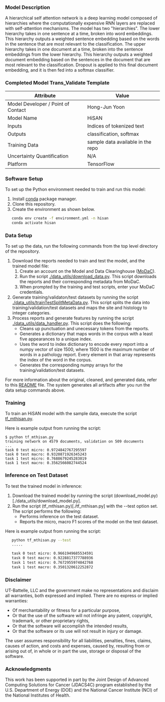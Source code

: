### Model Description
A hierarchical self attention network is a deep learning model composed of hierarchies where the computationally expensive RNN layers are replaced with self-attention mechanisms. The model has two "hierarchies". The lower hierarchy takes in one sentence at a time, broken into word embeddings. This hierarchy outputs a weighted sentence embedding based on the words in the sentence that are most relevant to the classification. The upper hierarchy takes in one document at a time, broken into the sentence embeddings from the lower hierarchy. This hierarchy outputs a weighted document embedding based on the sentences in the document that are most relevant to the classification. Dropout is applied to this final document embedding, and it is then fed into a softmax classifier. 

### Completed Model Trans_Validate Template
| Attribute  | Value |
| ------------- | ------------- |
| Model Developer / Point of Contact  | Hong-Jun Yoon |
| Model Name | HiSAN |
| Inputs  | Indices of tokenized text  |
| Outputs  | classification, softmax  |
| Training Data  | sample data available in the repo  |
| Uncertainty Quantification  | N/A  |
| Platform  | TensorFlow   |

### Software Setup
To set up the Python environment needed to train and run this model:
1. Install [conda](https://docs.conda.io/en/latest/) package manager.
2. Clone this repository.
3. Create the environment as shown below.
```bash
   conda env create -f environment.yml -n hisan 
   conda activate hisan 
   ```
### Data Setup

To set up the data, run the following commands from the top level directory of the repository.
1. Download the reports needed to train and test the model, and the trained model file:
   1. Create an account on the Model and Data Clearinghouse ([MoDaC](https://modac.cancer.gov)). 
   2. Run the script  [./data_utils/download_data.py](./data_utils/download_data.py). This script downloads the reports and their corresponding metadata from MoDaC.
   3. When prompted by the training and test scripts, enter your MoDaC credentials.
2. Generate training/validaton/test datasets by running the script [./data_utils/trainTestSplitMetaData.py](./data_utils/trainTestSplitMetaData.py). This script splits the data into training/validation/test datasets and maps the site and histology to integer categories. 
3. Process reports and generate features by running the script [./data_utils/data_handler.py](./data_utils/data_handler.py). This script does the following: 
   * Cleans up punctuation and unecessary tokens from the reports.
   * Generates a dictionary that maps words in the corpus with a least five appearances to a unique index. 
   * Uses the word to index dictionary to encode every report into a numpy vector of size 1500, where 1500 is the maximum number of words in a pathology report. Every element in that array represents the index of the word in the corpus.
   * Generates the corresponding numpy arrays for the training/validation/test datasets.

For more information about the original, cleaned, and generated data, refer to this [README](./data/README.md) file. The system generates all artifacts after you run the data setup commands above.

### Training

To train an HiSAN  model with the sample data, execute the script [tf_mthisan.py](./tf_mthisan.py). 

Here is example output from running the script:

```
$ python tf_mthisan.py 
training network on 4579 documents, validation on 509 documents
...
task 0 test micro: 0.9724842767295597
task 0 test macro: 0.9320871926345243
task 1 test micro: 0.7688679245283019
task 1 test macro: 0.3562566082744524
```

### Inference on Test Dataset
To test the trained model in inference:
1. Download the trained model by running the script (download_model.py)[./data_utils/download_model.py]. 
2. Run the script (tf_mthisan.py)[./tf_mthisan.py] with the --test option set. The script performs the following:
   * Performs inference on the test dataset.
   * Reports the micro, macro F1 scores of the model on the test dataset.

Here is example output from running the script:

```bash
   python tf_mthisan.py --test 
   .....

   task 0 test micro: 0.9661949685534591
   task 0 test macro: 0.9228817377788936
   task 1 test micro: 0.7672955974842768
   task 1 test macro: 0.3501320612252872
```

### Disclaimer
UT-Battelle, LLC and the government make no representations and disclaim all warranties, both expressed and implied. There are no express or implied warranties:
* Of merchantability or fitness for a particular purpose, 
* Or that the use of the software will not infringe any patent, copyright, trademark, or other proprietary rights, 
* Or that the software will accomplish the intended results, 
* Or that the software or its use will not result in injury or damage. 

The user assumes responsibility for all liabilities, penalties, fines, claims, causes of action, and costs and expenses, caused by, resulting from or arising out of, in whole or in part the use, storage or disposal of the software.


### Acknowledgments
This work has been supported in part by the Joint Design of Advanced Computing Solutions for Cancer (JDACS4C) program established by the U.S. Department of Energy (DOE) and the National Cancer Institute (NCI) of the National Institutes of Health.
